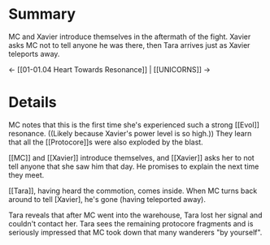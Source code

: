 # Summary
MC and Xavier introduce themselves in the aftermath of the fight. Xavier asks MC not to tell anyone he was there, then Tara arrives just as Xavier teleports away.

← [[01-01.04 Heart Towards Resonance]] | [[UNICORNS]] →
# Details

MC notes that this is the first time she's experienced such a strong [[Evol]] resonance. ((Likely because Xavier's power level is so high.)) They learn that all the [[Protocore]]s were also exploded by the blast.

[[MC]] and [[Xavier]] introduce themselves, and [[Xavier]] asks her to not tell anyone that she saw him that day. He promises to explain the next time they meet.

[[Tara]], having heard the commotion, comes inside. When MC turns back around to tell [Xavier], he's gone (having teleported away).

Tara reveals that after MC went into the warehouse, Tara lost her signal and couldn't contact her. Tara sees the remaining protocore fragments and is seriously impressed that MC took down that many wanderers "by yourself".